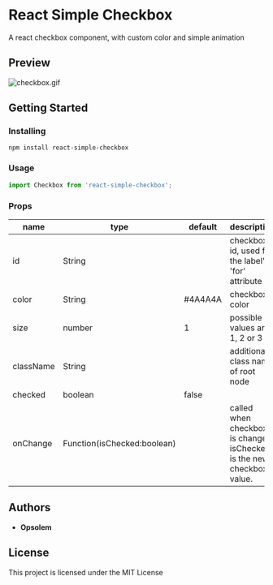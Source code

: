 # React Simple Checkbox

A react checkbox component, with custom color and simple animation

## Preview

![checkbox.gif](https://media.giphy.com/media/28CorxYk9rZhWcyZl6/giphy.gif)

## Getting Started

### Installing

```
npm install react-simple-checkbox
```

### Usage

```js
import Checkbox from 'react-simple-checkbox';
```

### Props

<table class="table table-bordered table-striped">
    <thead>
    <tr>
        <th style="width: 100px;">name</th>
        <th style="width: 50px;">type</th>
        <th style="width: 50px;">default</th>
        <th>description</th>
    </tr>
    </thead>
    <tbody>
        <tr>
          <td>id</td>
          <td>String</td>
          <td></td>
          <td>checkbox's id, used for the label's 'for' attribute</td>
        </tr>
        <tr>
          <td>color</td>
          <td>String</td>
          <td>#4A4A4A</td>
          <td>checkbox's color</td>
        </tr>
        <tr>
          <td>size</td>
          <td>number</td>
          <td>1</td>
          <td>possible values are 1, 2 or 3</td>
        </tr>
        <tr>
          <td>className</td>
          <td>String</td>
          <td></td>
          <td>additional class name of root node</td>
        </tr>
        <tr>
          <td>checked</td>
          <td>boolean</td>
          <td>false</td>
          <td></td>
        </tr>
        <tr>
          <td>onChange</td>
          <td>Function(isChecked:boolean)</td>
          <td></td>
          <td>called when checkbox is changed. isChecked is the new checkbox value.</td>
        </tr>
    </tbody>
</table>

## Authors

* **Opsolem**

## License

This project is licensed under the MIT License
